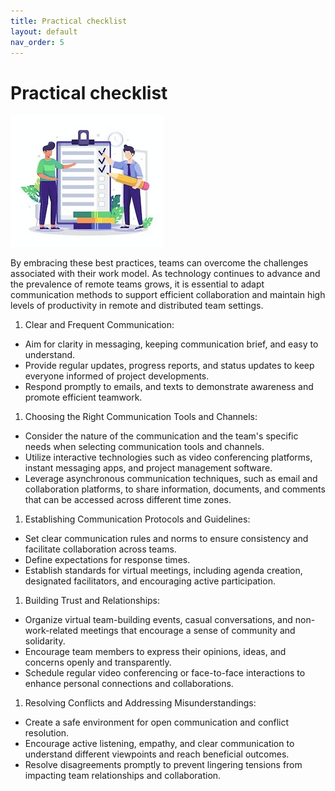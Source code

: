 ```yaml
---
title: Practical checklist
layout: default
nav_order: 5
---
```


<!-- omit in toc -->
# Practical checklist

![](photo4.jpg)

By embracing these best practices, teams can overcome the challenges associated with their work model. As technology continues to advance and the prevalence of remote teams grows, it is essential to adapt communication methods to support efficient collaboration and maintain high levels of productivity in remote and distributed team settings.

1. Clear and Frequent Communication:
- Aim for clarity in messaging, keeping communication brief, and easy to understand.
- Provide regular updates, progress reports, and status updates to keep everyone informed of project developments.
- Respond promptly to emails, and texts to demonstrate awareness and promote efficient teamwork.  
1. Choosing the Right Communication Tools and Channels:
- Consider the nature of the communication and the team's specific needs when selecting communication tools and channels.
- Utilize interactive technologies such as video conferencing platforms, instant messaging apps, and project management software.
- Leverage asynchronous communication techniques, such as email and collaboration platforms, to share information, documents, and comments that can be accessed across different time zones.
1. Establishing Communication Protocols and Guidelines:
- Set clear communication rules and norms to ensure consistency and facilitate collaboration across teams.
- Define expectations for response times.
- Establish standards for virtual meetings, including agenda creation, designated facilitators, and encouraging active participation.
1. Building Trust and Relationships:
- Organize virtual team-building events, casual conversations, and non-work-related meetings that encourage a sense of community and solidarity.
- Encourage team members to express their opinions, ideas, and concerns openly and transparently.
- Schedule regular video conferencing or face-to-face interactions to enhance personal connections and collaborations.
1. Resolving Conflicts and Addressing Misunderstandings:
- Create a safe environment for open communication and conflict resolution.
- Encourage active listening, empathy, and clear communication to understand different viewpoints and reach beneficial outcomes.
- Resolve disagreements promptly to prevent lingering tensions from impacting team relationships and collaboration.